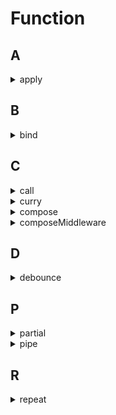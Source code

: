 # Function

## A

<details>
<summary>apply</summary>

```js
// #1
Function.prototype.myApply = function (ctx, args = []) {
  ctx.__HANDLER__ = this;

  const result = ctx.__HANDLER__(...args);
  delete ctx.__HANDLER__;
  return result;
};

// #2
Function.prototype.myApply = function () {
  const ctx = arguments[0];
  const args = arguments[1];
  ctx.__HANDLER__ = this;

  const result = new Function("return arguments[0].__HANDLER__(" + args + ")")(
    ctx
  );
  delete ctx.__HANDLER__;
  return result;
};
```

</details>

## B

<details>
<summary>bind</summary>

```js
Function.prototype.myBind = function (ctx, ...args) {
  const self = this;
  function fNOP() {}
  function fBound(...args1) {
    return self.apply(this instanceof fNOP ? this : ctx, [...args, ...args1]);
  }

  if (self.prototype) fNOP.prototype = self.prototype;
  fBound.prototype = new fNOP();

  return fBound;
};

function test(...args) {
  console.log(this.a, ...args);
}
test.myBind({ a: 123 }, 1, 2)(3, 4);
```

</details>

## C

<details>
<summary>call</summary>

```js
// #1
Function.prototype.myCall = function (ctx, ...args) {
  ctx.__HANDLER__ = this;

  const result = ctx.__HANDLER__(...args);
  delete ctx.__HANDLER__;
  return result;
};

// #2
Function.prototype.myCall = function () {
  const ctx = arguments[0];
  const args = Array.prototype.slice.call(arguments, 1);
  ctx.__HANDLER__ = this;

  const result = new Function("return arguments[0].__HANDLER__(" + args + ")")(
    ctx
  );
  delete ctx.__HANDLER__;
  return result;
};
```

</details>

<details>
<summary>curry</summary>

```js
const curry = (fun, ...args) => {
  if (args.length >= fun.length) return fun(...args);
  return (...args1) => curry(fun, ...args, ...args1);
};

const add = (a, b, c, d) => a + b + c + d;

curry(add)(1, 2, 3, 4);
curry(add, 1, 2)(3, 4);
```

</details>

<details>
<summary>compose</summary>

```js
const compose = (...funs) => funs.reduce((a, b) => (...args) => a(b(...args)));

compose(
  (a) => a + 2,
  (a) => a * 2
)(2);
```

</details>

<details>
<summary>composeMiddleware</summary>

```js
const composeMiddleware = (middlewares) => {
  const next = (i) => {
    const middleware = middlewares[i];
    return middleware && middleware(next.bind(null, i + 1));
  };
  next(0);
};

composeMiddleware([
  async (next) => {
    console.log("1 start");
    await next();
    console.log("1 end");
  },
  async (next) => {
    console.log("2 start");
    await next();
    console.log("2 end");
  },
  async (next) => {
    console.log("3 start");
    next();
    console.log("3 end");
  },
]);
```

</details>

## D

<details>
<summary>debounce</summary>

```js
const debounce = (fun, delay) => {
  let timer;
  return () => {
    clearTimeout(timer);
    timer = setTimeout(fun, delay);
  };
};

debounce(() => console.log("test"), 3000);
```

</details>

## P

<details>
<summary>partial</summary>

```js

function partial(fn, ...args) {
  const i = args.indexOf(partial.__)
  return (...arg) => {
    if (i > -1) {
      args[i] = arg.splice(0, 1)[0]
    }
    return fn(...args, ...arg)
  }
}
partial.__ = `__placeholder_${Date.now()}__`

const test = (a, b, c) => a + (b * c)
test(3, 2, 4)
partial(test, partial.__, 2)(3, 4)
```

</details>

<details>
<summary>pipe</summary>

```js
const pipe = (...funs) => funs.reduce((a, b) => (...args) => b(a(...args)));

pipe(
  (a) => a + 2,
  (a) => a * 2
)(2);
```

</details>

## R

<details>
<summary>repeat</summary>

```js
const repeat = (str, length) => Array.from({ length }, () => str).join("");
const repeat = (str, length, index = 0, res = "") => {
  while (index++ < length) res += str;
  return res;
};

repeat("d", 3);
```

</details>
